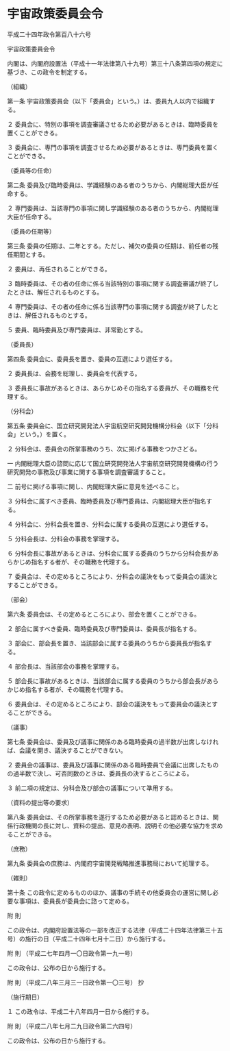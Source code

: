 # 宇宙政策委員会令

平成二十四年政令第百八十六号

宇宙政策委員会令

内閣は、内閣府設置法（平成十一年法律第八十九号）第三十八条第四項の規定に基づき、この政令を制定する。

（組織）

第一条 宇宙政策委員会（以下「委員会」という。）は、委員九人以内で組織する。

２ 委員会に、特別の事項を調査審議させるため必要があるときは、臨時委員を置くことができる。

３ 委員会に、専門の事項を調査させるため必要があるときは、専門委員を置くことができる。

（委員等の任命）

第二条 委員及び臨時委員は、学識経験のある者のうちから、内閣総理大臣が任命する。

２ 専門委員は、当該専門の事項に関し学識経験のある者のうちから、内閣総理大臣が任命する。

（委員の任期等）

第三条 委員の任期は、二年とする。ただし、補欠の委員の任期は、前任者の残任期間とする。

２ 委員は、再任されることができる。

３ 臨時委員は、その者の任命に係る当該特別の事項に関する調査審議が終了したときは、解任されるものとする。

４ 専門委員は、その者の任命に係る当該専門の事項に関する調査が終了したときは、解任されるものとする。

５ 委員、臨時委員及び専門委員は、非常勤とする。

（委員長）

第四条 委員会に、委員長を置き、委員の互選により選任する。

２ 委員長は、会務を総理し、委員会を代表する。

３ 委員長に事故があるときは、あらかじめその指名する委員が、その職務を代理する。

（分科会）

第五条 委員会に、国立研究開発法人宇宙航空研究開発機構分科会（以下「分科会」という。）を置く。

２ 分科会は、委員会の所掌事務のうち、次に掲げる事務をつかさどる。

一 内閣総理大臣の諮問に応じて国立研究開発法人宇宙航空研究開発機構の行う研究開発の事務及び事業に関する事項を調査審議すること。

二 前号に掲げる事項に関し、内閣総理大臣に意見を述べること。

３ 分科会に属すべき委員、臨時委員及び専門委員は、内閣総理大臣が指名する。

４ 分科会に、分科会長を置き、分科会に属する委員の互選により選任する。

５ 分科会長は、分科会の事務を掌理する。

６ 分科会長に事故があるときは、分科会に属する委員のうちから分科会長があらかじめ指名する者が、その職務を代理する。

７ 委員会は、その定めるところにより、分科会の議決をもって委員会の議決とすることができる。

（部会）

第六条 委員会は、その定めるところにより、部会を置くことができる。

２ 部会に属すべき委員、臨時委員及び専門委員は、委員長が指名する。

３ 部会に、部会長を置き、当該部会に属する委員のうちから委員長が指名する。

４ 部会長は、当該部会の事務を掌理する。

５ 部会長に事故があるときは、当該部会に属する委員のうちから部会長があらかじめ指名する者が、その職務を代理する。

６ 委員会は、その定めるところにより、部会の議決をもって委員会の議決とすることができる。

（議事）

第七条 委員会は、委員及び議事に関係のある臨時委員の過半数が出席しなければ、会議を開き、議決することができない。

２ 委員会の議事は、委員及び議事に関係のある臨時委員で会議に出席したものの過半数で決し、可否同数のときは、委員長の決するところによる。

３ 前二項の規定は、分科会及び部会の議事について準用する。

（資料の提出等の要求）

第八条 委員会は、その所掌事務を遂行するため必要があると認めるときは、関係行政機関の長に対し、資料の提出、意見の表明、説明その他必要な協力を求めることができる。

（庶務）

第九条 委員会の庶務は、内閣府宇宙開発戦略推進事務局において処理する。

（雑則）

第十条 この政令に定めるもののほか、議事の手続その他委員会の運営に関し必要な事項は、委員長が委員会に諮って定める。

附 則

この政令は、内閣府設置法等の一部を改正する法律（平成二十四年法律第三十五号）の施行の日（平成二十四年七月十二日）から施行する。

附 則 （平成二七年四月一〇日政令第一九一号）

この政令は、公布の日から施行する。

附 則 （平成二八年三月三一日政令第一〇三号） 抄

（施行期日）

１ この政令は、平成二十八年四月一日から施行する。

附 則 （平成二八年七月二九日政令第二六四号）

この政令は、公布の日から施行する。
